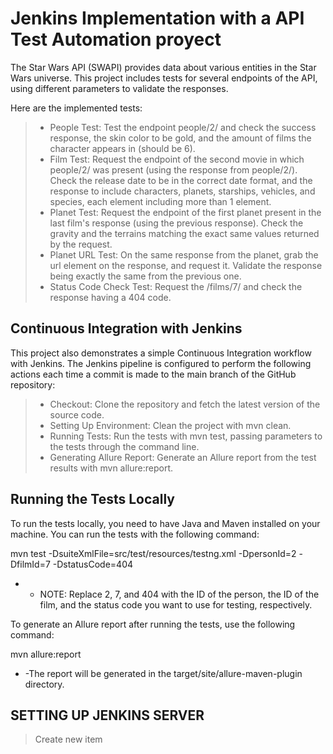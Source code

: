 # Jenkins Implementation with a API Test Automation proyect
The Star Wars API (SWAPI) provides data about various entities in the Star Wars universe. This project includes tests for several endpoints of the API, using different parameters to validate the responses.

Here are the implemented tests:

> - People Test: Test the endpoint people/2/ and check the success response, the skin color to be gold, and the amount of films the character appears in (should be 6).
> - Film Test: Request the endpoint of the second movie in which people/2/ was present (using the response from people/2/). Check the release date to be in the correct date format, and the response to include characters, planets, starships, vehicles, and species, each element including more than 1 element.
> - Planet Test: Request the endpoint of the first planet present in the last film's response (using the previous response). Check the gravity and the terrains matching the exact same values returned by the request.
> - Planet URL Test: On the same response from the planet, grab the url element on the response, and request it. Validate the response being exactly the same from the previous one.
> - Status Code Check Test: Request the /films/7/ and check the response having a 404 code.

## Continuous Integration with Jenkins
This project also demonstrates a simple Continuous Integration workflow with Jenkins. The Jenkins pipeline is configured to perform the following actions each time a commit is made to the main branch of the GitHub repository:

> - Checkout: Clone the repository and fetch the latest version of the source code.
> - Setting Up Environment: Clean the project with mvn clean.
> - Running Tests: Run the tests with mvn test, passing parameters to the tests through the command line.
> - Generating Allure Report: Generate an Allure report from the test results with mvn allure:report.

## Running the Tests Locally
To run the tests locally, you need to have Java and Maven installed on your machine. You can run the tests with the following command:

mvn test -DsuiteXmlFile=src/test/resources/testng.xml -DpersonId=2 -DfilmId=7 -DstatusCode=404

- - NOTE: Replace 2, 7, and 404 with the ID of the person, the ID of the film, and the status code you want to use for testing, respectively.

To generate an Allure report after running the tests, use the following command:

mvn allure:report

- -The report will be generated in the target/site/allure-maven-plugin directory.


## SETTING UP JENKINS SERVER

> Create new item
